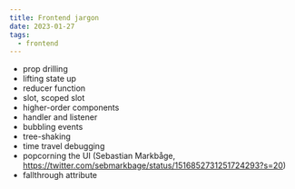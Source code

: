 ```yaml
---
title: Frontend jargon
date: 2023-01-27
tags:
  - frontend
---
```


- prop drilling
- lifting state up
- reducer function
- slot, scoped slot
- higher-order components
- handler and listener
- bubbling events
- tree-shaking
- time travel debugging
- popcorning the UI (Sebastian Markbåge, https://twitter.com/sebmarkbage/status/1516852731251724293?s=20)
- fallthrough attribute
